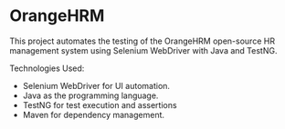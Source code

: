 # OrangeHRM
This project automates the testing of the OrangeHRM open-source HR management system using Selenium WebDriver with Java and TestNG.

Technologies Used:
 - Selenium WebDriver for UI automation.
 - Java as the programming language.
 - TestNG for test execution and assertions
 - Maven for dependency management.

